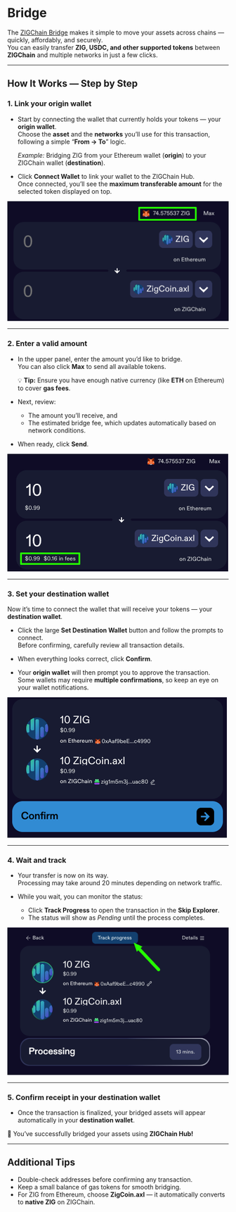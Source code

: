 # Bridge

The [ZIGChain Bridge](https://hub.zigchain.com) makes it simple to move your assets across chains — quickly, affordably, and securely.  
You can easily transfer **ZIG, USDC, and other supported tokens** between **ZIGChain** and multiple networks in just a few clicks.

---

## How It Works — Step by Step

### 1. Link your origin wallet

- Start by connecting the wallet that currently holds your tokens — your **origin wallet**.  
  Choose the **asset** and the **networks** you’ll use for this transaction, following a simple “**From → To**” logic.

  _Example:_ Bridging ZIG from your Ethereum wallet (**origin**) to your ZIGChain wallet (**destination**).

- Click **Connect Wallet** to link your wallet to the ZIGChain Hub.  
  Once connected, you’ll see the **maximum transferable amount** for the selected token displayed on top.

![Linking wallet](./img/bridge/bridge1.png)

---

### 2. Enter a valid amount

- In the upper panel, enter the amount you’d like to bridge.  
  You can also click **Max** to send all available tokens.

  💡 **Tip:** Ensure you have enough native currency (like **ETH** on Ethereum) to cover **gas fees**.

- Next, review:

  - The amount you’ll receive, and
  - The estimated bridge fee, which updates automatically based on network conditions.

- When ready, click **Send**.

![Entering amounts](./img/bridge/bridge2.png)

---

### 3. Set your destination wallet

Now it’s time to connect the wallet that will receive your tokens — your **destination wallet**.

- Click the large **Set Destination Wallet** button and follow the prompts to connect.  
  Before confirming, carefully review all transaction details.

- When everything looks correct, click **Confirm**.

- Your **origin wallet** will then prompt you to approve the transaction.  
  Some wallets may require **multiple confirmations**, so keep an eye on your wallet notifications.

![Set destination wallet](./img/bridge/bridge3.png)

---

### 4. Wait and track

- Your transfer is now on its way.  
  Processing may take around 20 minutes depending on network traffic.

- While you wait, you can monitor the status:
  - Click **Track Progress** to open the transaction in the **Skip Explorer**.
  - The status will show as _Pending_ until the process completes.

![Transaction progress](./img/bridge/bridge4.png)

---

### 5. Confirm receipt in your destination wallet

- Once the transaction is finalized, your bridged assets will appear automatically in your **destination wallet**.

🎉 You’ve successfully bridged your assets using **ZIGChain Hub!**

---

## Additional Tips

- Double-check addresses before confirming any transaction.
- Keep a small balance of gas tokens for smooth bridging.
- For ZIG from Ethereum, choose **ZigCoin.axl** — it automatically converts to **native ZIG** on ZIGChain.
